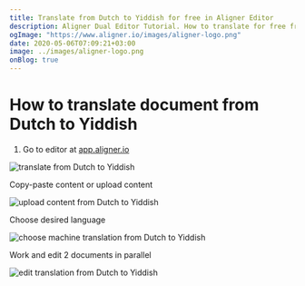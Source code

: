 ```yaml
---
title: Translate from Dutch to Yiddish for free in Aligner Editor
description: Aligner Dual Editor Tutorial. How to translate for free from Dutch to Yiddish. Aligner is multilingual document management platform. 
ogImage: "https://www.aligner.io/images/aligner-logo.png"
date: 2020-05-06T07:09:21+03:00
image: ../images/aligner-logo.png
onBlog: true
---
```


# How to translate document from Dutch to Yiddish

1. Go to editor at [app.aligner.io](https://app.aligner.io "Aligner App web page")

![translate from Dutch to Yiddish](../aligner-blank-editor.png "translate from Dutch to Yiddish")

Copy-paste content or upload content

![upload content from Dutch to Yiddish](../aligner-uploaded-document.png "upload content from Dutch to Yiddish")

Choose desired language

![choose machine translation from Dutch to Yiddish](../aligner-language-dropdown.png "choose machine translation from Dutch to Yiddish")

Work and edit 2 documents in parallel

![edit translation from Dutch to Yiddish](../aligner-double-sitded-editor.png "edit translation from Dutch to Yiddish")

